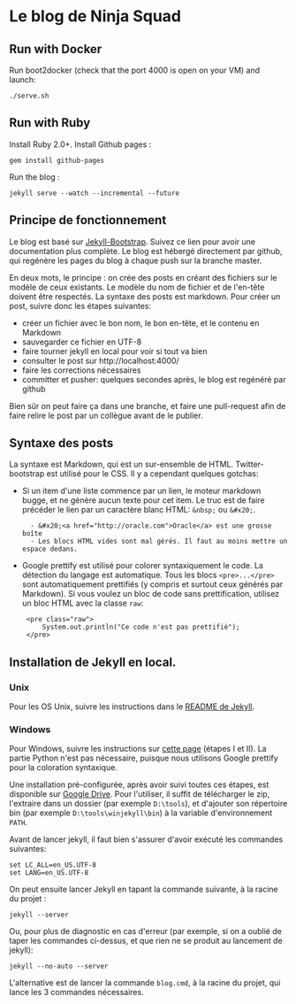# Le blog de Ninja Squad

## Run with Docker

Run boot2docker (check that the port 4000 is open on your VM) and launch:

    ./serve.sh

## Run with Ruby

Install Ruby 2.0+.
Install Github pages :

    gem install github-pages

Run the blog :

    jekyll serve --watch --incremental --future

## Principe de fonctionnement

Le blog est basé sur <a href="http://jekyllbootstrap.com">Jekyll-Bootstrap</a>.
Suivez ce lien pour avoir une documentation plus complète. Le blog est hébergé
directement par github, qui regénère les pages du blog à chaque push sur la branche master.

En deux mots, le principe : on crée des posts en créant des fichiers sur le modèle de ceux existants.
Le modèle du nom de fichier et de l'en-tête doivent être respectés. La syntaxe des posts est markdown.
Pour créer un post, suivre donc les étapes suivantes:

 - créer un fichier avec le bon nom, le bon en-tête, et le contenu en Markdown
 - sauvegarder ce fichier en UTF-8
 - faire tourner jekyll en local pour voir si tout va bien
 - consulter le post sur http://localhost:4000/
 - faire les corrections nécessaires
 - committer et pusher: quelques secondes après, le blog est regénéré par github

Bien sûr on peut faire ça dans une branche, et faire une pull-request afin de faire relire le post
par un collègue avant de le publier.

## Syntaxe des posts

La syntaxe est Markdown, qui est un sur-ensemble de HTML. Twitter-bootstrap est utilisé pour le CSS.
Il y a cependant quelques gotchas:

 - Si un item d'une liste commence par un lien, le moteur markdown bugge, et ne génère aucun texte pour
 cet item. Le truc est de faire précéder le lien par un caractère blanc HTML: `&nbsp;` ou `&#x20;`.

         - &#x20;<a href="http://oracle.com">Oracle</a> est une grosse boîte
         - Les blocs HTML vides sont mal gérés. Il faut au moins mettre un espace dedans.

 - Google prettify est utilisé pour colorer syntaxiquement le code. La détection du langage est automatique.
 Tous les blocs `<pre>...</pre>` sont automatiquement prettifiés (y compris et surtout ceux générés par Markdown).
 Si vous voulez un bloc de code sans prettification, utilisez un bloc HTML avec la classe `raw`:

        <pre class="raw">
            System.out.println("Ce code n'est pas prettifié");
        </pre>

## Installation de Jekyll en local.

### Unix

Pour les OS Unix, suivre les instructions dans le <a href="https://github.com/mojombo/jekyll/wiki/install">README de Jekyll</a>.

### Windows

Pour Windows, suivre les instructions sur
<a href="http://forresst.github.com/2012/03/20/Installer-Jekyll-Sous-Windows/">cette page</a> (étapes I et II).
La partie Python n'est pas nécessaire, puisque nous utilisons Google prettify pour la coloration syntaxique.

Une installation pré-configurée, après avoir suivi toutes ces étapes, est disponible
sur <a href="https://docs.google.com/a/ninja-squad.com/open?id=0B0FLWwufPzrTbUhVNWlOQzZoREk">Google Drive</a>.
Pour l'utiliser, il suffit de télécharger le zip, l'extraire dans un dossier (par exemple `D:\tools`),
et d'ajouter son répertoire bin (par exemple `D:\tools\winjekyll\bin`) à la variable d'environnement `PATH`.

Avant de lancer jekyll, il faut bien s'assurer d'avoir exécuté les commandes suivantes:

    set LC_ALL=en_US.UTF-8
    set LANG=en_US.UTF-8

On peut ensuite lancer Jekyll en tapant la commande suivante, à la racine du projet :

    jekyll --server

Ou, pour plus de diagnostic en cas d'erreur (par exemple, si on a oublié de taper les commandes ci-dessus, et que rien
ne se produit au lancement de jekyll):

    jekyll --no-auto --server

L'alternative est de lancer la commande `blog.cmd`, à la racine du projet, qui lance les 3 commandes nécessaires.
